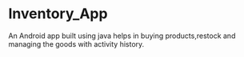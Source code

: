 # Inventory_App
An Android app built using java helps in buying products,restock and managing the goods with activity history.
